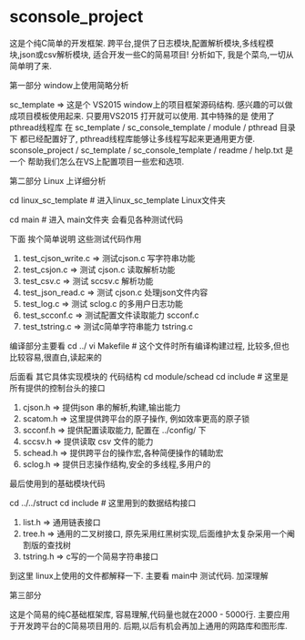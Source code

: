 # sconsole_project
   这是个纯C简单的开发框架. 跨平台,提供了日志模块,配置解析模块,多线程模块,json或csv解析模块, 适合开发一些C的简易项目!
分析如下, 我是个菜鸟,一切从简单明了来.

第一部分 window上使用简略分析
   
  sc_template => 这是个 VS2015 window上的项目框架源码结构. 感兴趣的可以做成项目模板使用起来.
只要用VS2015 打开就可以使用.
  其中特殊的是 使用了 pthread线程库 在 sc_template / sc_console_template / module / pthread  目录下
  都已经配置好了, pthread线程库能够让多线程写起来更通用更方便.
  sconsole_project / sc_template / sc_console_template / readme / help.txt 是一个 帮助我们怎么在VS上配置项目一些宏和选项.


第二部分 Linux 上详细分析

  cd linux_sc_template  # 进入linux_sc_template  Linux文件夹
  
  cd main # 进入 main文件夹 会看见各种测试代码
  
  下面 挨个简单说明 这些测试代码作用 
  1. test_cjson_write.c => 测试cjson.c 写字符串功能
  2. test_csjon.c => 测试 cjson.c 读取解析功能
  3. test_csv.c => 测试 sccsv.c 解析功能
  4. test_json_read.c => 测试 cjson.c 处理json文件内容
  5. test_log.c => 测试 sclog.c 的多用户日志功能
  6. test_scconf.c => 测试配置文件读取能力 scconf.c
  7. test_tstring.c => 测试c简单字符串能力 tstring.c
  
  编译部分主要看 
  cd ../
  vi Makefile # 这个文件时所有编译构建过程, 比较多,但也比较容易,很直白,读起来的

  后面看 其它具体实现模块的 代码结构
  cd module/schead
  cd include # 这里是所有提供的控制台头的接口
   1. cjson.h => 提供json 串的解析,构建,输出能力
   2. scatom.h => 这里提供跨平台的原子操作, 例如效率更高的原子锁
   3. scconf.h => 提供配置读取能力, 配置在 ../config/ 下
   4. sccsv.h => 提供读取 csv 文件的能力
   5. schead.h => 提供跨平台的操作宏,各种简便操作的辅助宏
   6. sclog.h => 提供日志操作结构,安全的多线程,多用户的
  
  最后使用到的基础模块代码

  cd ../../struct
  cd include # 这里用到的数据结构接口
  
   1. list.h => 通用链表接口
   2. tree.h => 通用的二叉树接口, 原先采用红黑树实现,后面维护太复杂采用一个阉割版的查找树
   3. tstring.h => c写的一个简易字符串接口

  到这里 linux上使用的文件都解释一下. 主要看 main中 测试代码. 加深理解

第三部分

  这是个简易的纯C基础框架库, 容易理解,代码量也就在2000 - 5000行. 主要应用于开发跨平台的C简易项目用的.
后期,以后有机会再加上通用的网路库和图形库.
